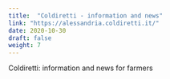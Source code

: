 ```yaml
---
title:  "Coldiretti - information and news"
link: "https://alessandria.coldiretti.it/"
date: 2020-10-30
draft: false
weight: 7
---
```


Coldiretti: information and news for farmers
